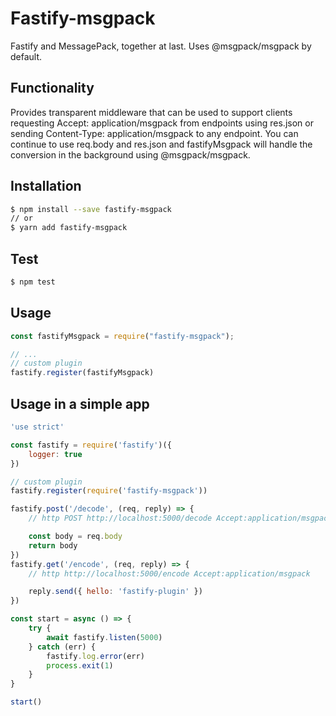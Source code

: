 # Fastify-msgpack

Fastify and MessagePack, together at last. Uses @msgpack/msgpack by default.

## Functionality

Provides transparent middleware that can be used to support clients requesting Accept: application/msgpack from endpoints using res.json or sending Content-Type: application/msgpack to any endpoint. You can continue to use req.body and res.json and fastifyMsgpack will handle the conversion in the background using @msgpack/msgpack.

Installation
------------

```bash
$ npm install --save fastify-msgpack
// or
$ yarn add fastify-msgpack
```
Test
----
```bash
$ npm test

```

Usage
-----

```javascript
const fastifyMsgpack = require("fastify-msgpack");

// ...
// custom plugin
fastify.register(fastifyMsgpack)
```

Usage in a simple app
---------------------

```javascript
'use strict'

const fastify = require('fastify')({
    logger: true
})

// custom plugin
fastify.register(require('fastify-msgpack'))

fastify.post('/decode', (req, reply) => {
    // http POST http://localhost:5000/decode Accept:application/msgpack Content-Type:application/msgpack @msgpack\package-msgpack.dat

    const body = req.body
    return body
})
fastify.get('/encode', (req, reply) => {
    // http http://localhost:5000/encode Accept:application/msgpack

    reply.send({ hello: 'fastify-plugin' })
})

const start = async () => {
    try {
        await fastify.listen(5000)
    } catch (err) {
        fastify.log.error(err)
        process.exit(1)
    }
}

start()
```
